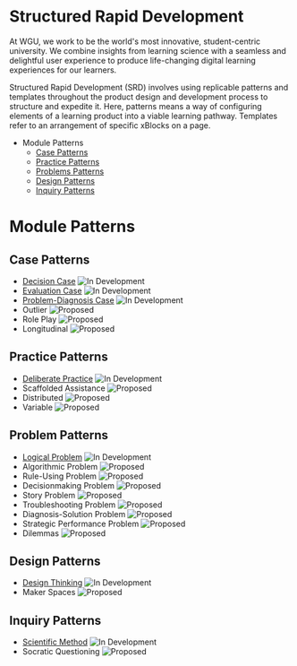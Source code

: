 # Structured Rapid Development

At WGU, we work to be the world's most innovative, student-centric university. We combine insights from learning science with a seamless and delightful user experience to produce life-changing digital learning experiences for our learners.

Structured Rapid Development (SRD) involves using replicable patterns and templates throughout the product design and development process to structure and expedite it. Here, patterns means a way of configuring elements of a learning product into a viable learning pathway. Templates refer to an arrangement of specific xBlocks on a page. 

<!-- - [Learning Pathway Patterns](#learning-pathway-patterns) -->
- Module Patterns
    - [Case Patterns](#case-patterns)
    - [Practice Patterns](#practice-patterns)
    - [Problems Patterns](#problems-patterns)
    - [Design Patterns](#design-patterns)
    - [Inquiry Patterns](#inquiry-patterns)
# Module Patterns
## Case Patterns
- [Decision Case](./patterns/modules/cases/DecisionCase.md) <img src="https://img.shields.io/badge/-dev-orange?style=for-the-badge" alt="In Development" />
- [Evaluation Case](./patterns/modules/cases/EvaluationCase.md) <img src="https://img.shields.io/badge/-dev-orange?style=for-the-badge" alt="In Development" />
- [Problem-Diagnosis Case](./patterns/modules/cases/ProblemDiagnosisCase.md) <img src="https://img.shields.io/badge/-dev-orange?style=for-the-badge" alt="In Development" />
- Outlier <img src="https://img.shields.io/badge/-proposed-lightgrey?style=for-the-badge" alt="Proposed" />
- Role Play <img src="https://img.shields.io/badge/-proposed-lightgrey?style=for-the-badge" alt="Proposed" />
- Longitudinal <img src="https://img.shields.io/badge/-proposed-lightgrey?style=for-the-badge" alt="Proposed" />

## Practice Patterns
- [Deliberate Practice](./patterns/modules/practice/DeliberatePractice.md) <img src="https://img.shields.io/badge/-dev-orange?style=for-the-badge" alt="In Development" />
- Scaffolded Assistance <img src="https://img.shields.io/badge/-proposed-lightgrey?style=for-the-badge" alt="Proposed" />
- Distributed <img src="https://img.shields.io/badge/-proposed-lightgrey?style=for-the-badge" alt="Proposed" />
- Variable <img src="https://img.shields.io/badge/-proposed-lightgrey?style=for-the-badge" alt="Proposed" />

## Problem Patterns
- [Logical Problem](./patterns/modules/problems/LogicalProblem.md) <img src="https://img.shields.io/badge/-dev-orange?style=for-the-badge" alt="In Development" />
- Algorithmic Problem <img src="https://img.shields.io/badge/-proposed-lightgrey?style=for-the-badge" alt="Proposed" />
- Rule-Using Problem <img src="https://img.shields.io/badge/-proposed-lightgrey?style=for-the-badge" alt="Proposed" />
- Decisionmaking Problem <img src="https://img.shields.io/badge/-proposed-lightgrey?style=for-the-badge" alt="Proposed" />
- Story Problem <img src="https://img.shields.io/badge/-proposed-lightgrey?style=for-the-badge" alt="Proposed" />
- Troubleshooting Problem <img src="https://img.shields.io/badge/-proposed-lightgrey?style=for-the-badge" alt="Proposed" />
- Diagnosis-Solution Problem <img src="https://img.shields.io/badge/-proposed-lightgrey?style=for-the-badge" alt="Proposed" />
- Strategic Performance Problem <img src="https://img.shields.io/badge/-proposed-lightgrey?style=for-the-badge" alt="Proposed" />
- Dilemmas <img src="https://img.shields.io/badge/-proposed-lightgrey?style=for-the-badge" alt="Proposed" />

## Design Patterns
- [Design Thinking](./patterns/modules/design/DesignThinking.md) <img src="https://img.shields.io/badge/-dev-orange?style=for-the-badge" alt="In Development" />
- Maker Spaces <img src="https://img.shields.io/badge/-proposed-lightgrey?style=for-the-badge" alt="Proposed" />

## Inquiry Patterns
- [Scientific Method](./patterns/modules/inquiry/ScientificMethod.md) <img src="https://img.shields.io/badge/-dev-orange?style=for-the-badge" alt="In Development" />
- Socratic Questioning <img src="https://img.shields.io/badge/-proposed-lightgrey?style=for-the-badge" alt="Proposed" />


<!-- # xBlocks
# Resources
## Articles
Coming soon
## Packages
Coming soon
## Examples
Coming soon
## Tools
Coming soon
## Videos
Coming soon
## Books
Coming soon
## Courses
Coming soon -->